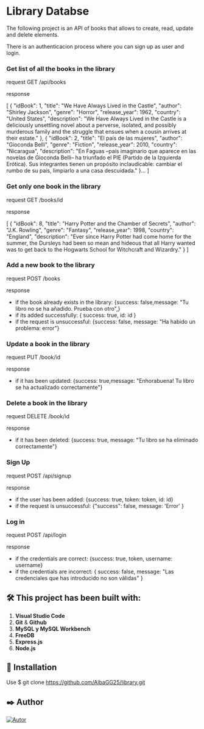 # Library Databse

The following project is an API of books that allows to create, read, update and delete elements. 

There is an authenticacion process where you can sign up as user and login.


### Get list of all the books in the library
request GET /api/books

response 

[
{
  "idBook": 1,
  "title": "We Have Always Lived in the Castle",
  "author": "Shirley Jackson",
  "genre": "Horror",
  "release_year": 1962,
  "country": "United States",
  "description": "We Have Always Lived in the Castle is a deliciously unsettling novel about a perverse, isolated, and possibly murderous family and the struggle that ensues when a cousin arrives at their estate."
},
{
  "idBook": 2,
  "title": "El país de las mujeres",
  "author": "Gioconda Belli",
  "genre": "Fiction",
  "release_year": 2010,
  "country": "Nicaragua",
  "description": "En Faguas –país imaginario que aparece en las novelas de   Gioconda Belli– ha triunfado el PIE (Partido de la Izquierda Erótica). Sus   integrantes tienen un propósito inclaudicable: cambiar el rumbo de su país,  limpiarlo a una casa descuidada."
}...
]

### Get only one book in the library
request GET /books/id

response 

[
{
  "idBook": 8,
  "title": "Harry Potter and the Chamber of Secrets",
  "author": "J.K. Rowling",
  "genre": "Fantasy",
  "release_year": 1998,
  "country": "England",
  "description": "Ever since Harry Potter had come home for the summer, the    Dursleys had been so mean and hideous that all Harry wanted was to get back to the Hogwarts School for Witchcraft and Wizardry."
}
]

### Add a new book to the library
request POST /books

response 

- if the book already exists in the library: {success: false,message: "Tu libro no se ha añadido. Prueba con otro",}
- if its added successfully: { success: true, id: id }
- if the request is unsuccessful: {success: false, message: "Ha habido un problema: error"}

### Update a book in the library
request PUT /book/id

response 
- if it has been updated: {success: true,message: "Enhorabuena! Tu libro se ha actualizado correctamente"}

### Delete a book in the library
request DELETE /book/id

response 
- if it has been deleted: {success: true, message: "Tu libro se ha eliminado correctamente"}

### Sign Up
request POST /api/signup

response 
- if the user has been added: {success: true, token: token, id: id}
- if the request is unsuccessful: {"success": false, message: 'Error' }

### Log in
request POST /api/login

response 
- if the credentials are correct: {success: true, token, username: username}
- if the credentials are incorrect: { success: false, message: "Las credenciales que has introducido no son válidas" }



## :hammer_and_wrench: This project has been built with:

1. **Visual Studio Code** 
2. **Git** & **Github** 
3. **MySQL y MySQL Workbench** 
4. **FreeDB**
5. **Express.js**
6. **Node.js**

## :wrench: Installation
Use  $ git clone https://github.com/AlbaGG25/library.git

## ✒️ Author

[![Autor](https://img.shields.io/badge/-%20Alba%20Ginés%20García%20-%20pink?logo=github&labelColor=grey&color=rgb(92%2C%20201%2C%20245))](https://github.com/AlbaGG25)

